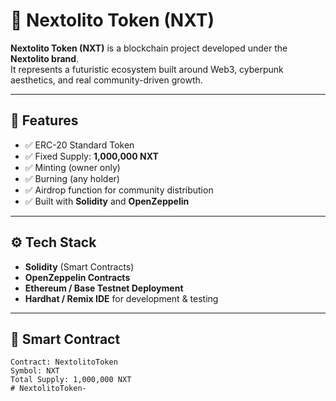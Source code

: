 # 🚀 Nextolito Token (NXT)

**Nextolito Token (NXT)** is a blockchain project developed under the **Nextolito brand**.  
It represents a futuristic ecosystem built around Web3, cyberpunk aesthetics, and real community-driven growth.

---

## 📌 Features
- ✅ ERC-20 Standard Token
- ✅ Fixed Supply: **1,000,000 NXT**
- ✅ Minting (owner only)
- ✅ Burning (any holder)
- ✅ Airdrop function for community distribution
- ✅ Built with **Solidity** and **OpenZeppelin**

---

## ⚙️ Tech Stack
- **Solidity** (Smart Contracts)
- **OpenZeppelin Contracts**
- **Ethereum / Base Testnet Deployment**
- **Hardhat / Remix IDE** for development & testing

---

## 📜 Smart Contract
```solidity
Contract: NextolitoToken
Symbol: NXT
Total Supply: 1,000,000 NXT
# NextolitoToken-
